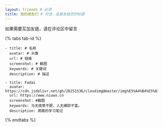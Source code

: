 ```yaml
---
layout: friends # 必须
title: 我的朋友们 # 可选，这是友链页的标题
---
```


如果需要互加友链，请在评论区中留言

<!-- more -->

{% tabs tab-id %}

<!-- tab 格式 -->
```
- title: # 名称
  avatar: # 头像
  url: # 链接
  screenshot: # 截图
  keywords: # 关键词
  description: # 描述
```
<!-- endtab -->

<!-- tab 本站信息 -->
```
- title: Fadai
  avatar: https://cdn.jsdelivr.net/gh/28251536/cloudimg@master/img%E5%A4%B4%E5%83%8F.png
  url: https://www.niuwx.cn
  screenshot: #截图
  keywords: 马无夜草不肥，人无横财不富。
  description: 蒟蒻的学习笔记
```
<!-- endtab -->
{% endtabs %}
